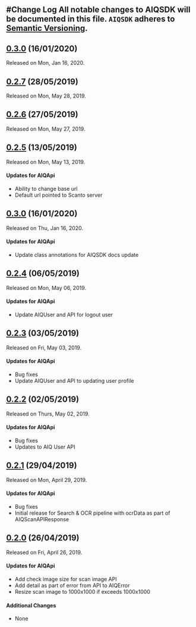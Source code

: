 #Change Log
All notable changes to AIQSDK will be documented in this file.
`AIQSDK` adheres to [Semantic Versioning](http://semver.org/).
---
## [0.3.0](https://github.com/aiqtech/aiqsdk-ios/releases/tag/0.3.0) (16/01/2020)
Released on Mon, Jan 16, 2020.

## [0.2.7](https://github.com/aiqtech/aiqsdk-ios/releases/tag/0.2.7) (28/05/2019)
Released on Mon, May 28, 2019.

## [0.2.6](https://github.com/aiqtech/aiqsdk-ios/releases/tag/0.2.6) (27/05/2019)
Released on Mon, May 27, 2019.

## [0.2.5](https://github.com/aiqtech/aiqsdk-ios/releases/tag/0.2.5) (13/05/2019)
Released on Mon, May 13, 2019.

#### Updates for AIQApi
* Ability to change base url
* Default url pointed to Scanto server

## [0.3.0](https://github.com/aiqtech/aiqsdk-ios/releases/tag/0.3.0) (16/01/2020)
Released on Thu, Jan 16, 2020.

#### Updates for AIQApi
* Update class annotations for AIQSDK docs update

## [0.2.4](https://github.com/aiqtech/aiqsdk-ios/releases/tag/0.2.4) (06/05/2019)
Released on Mon, May 06, 2019.

#### Updates for AIQApi
* Update AIQUser and API for logout user
 
## [0.2.3](https://github.com/aiqtech/aiqsdk-ios/releases/tag/0.2.3) (03/05/2019)
Released on Fri, May 03, 2019.

#### Updates for AIQApi
* Bug fixes
* Update AIQUser and API to updating user profile

## [0.2.2](https://github.com/aiqtech/aiqsdk-ios/releases/tag/0.2.2) (02/05/2019)
Released on Thurs, May 02, 2019.

#### Updates for AIQApi
* Bug fixes
* Updates to AIQ User API  

## [0.2.1](https://github.com/aiqtech/aiqsdk-ios/releases/tag/0.2.1) (29/04/2019)
Released on Mon, April 29, 2019.

#### Updates for AIQApi
* Bug fixes
* Initial release for Search & OCR pipeline with ocrData as part of AIQScanAPIResponse 

## [0.2.0](https://github.com/aiqtech/aiqsdk-ios/releases/tag/0.2.0) (26/04/2019)
Released on Fri, April 26, 2019.

#### Updates for AIQApi
* Add check image size for scan image API
* Add detail as part of error from API to AIQError
* Resize scan image to 1000x1000 if exceeds 1000x1000

#### Additional Changes
* None
